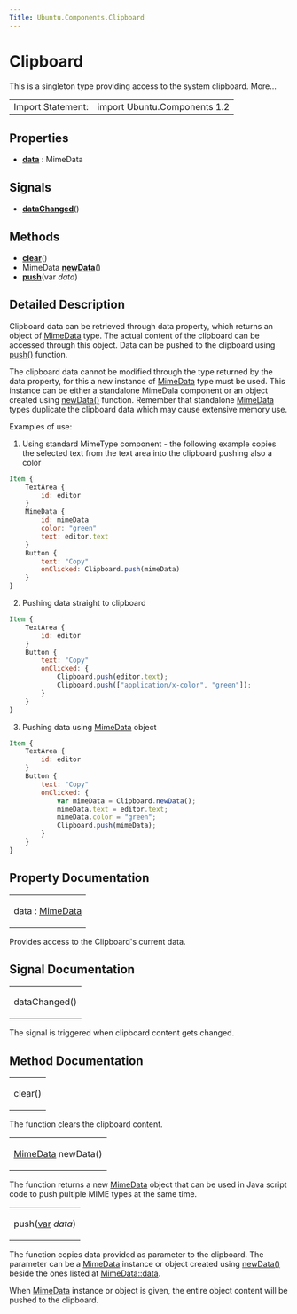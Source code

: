 ```yaml
---
Title: Ubuntu.Components.Clipboard
---
```

        
Clipboard
=========

<span class="subtitle"></span>
This is a singleton type providing access to the system clipboard. More...

|                   |                              |
|-------------------|------------------------------|
| Import Statement: | import Ubuntu.Components 1.2 |

<span id="properties"></span>
Properties
----------

-   ****[data](#data-prop)**** : MimeData

<span id="signals"></span>
Signals
-------

-   ****[dataChanged](#dataChanged-signal)****()

<span id="methods"></span>
Methods
-------

-   ****[clear](#clear-method)****()
-   MimeData ****[newData](#newData-method)****()
-   ****[push](#push-method)****(var *data*)

<span id="details"></span>
Detailed Description
--------------------

Clipboard data can be retrieved through data property, which returns an object of [MimeData](../Ubuntu.Components.MimeData.md) type. The actual content of the clipboard can be accessed through this object. Data can be pushed to the clipboard using [push()](#push-method) function.

The clipboard data cannot be modified through the type returned by the data property, for this a new instance of [MimeData](../Ubuntu.Components.MimeData.md) type must be used. This instance can be either a standalone MimeDala component or an object created using [newData()](#newData-method) function. Remember that standalone [MimeData](../Ubuntu.Components.MimeData.md) types duplicate the clipboard data which may cause extensive memory use.

Examples of use:

1. Using standard MimeType component - the following example copies the selected text from the text area into the clipboard pushing also a color

``` qml
Item {
    TextArea {
        id: editor
    }
    MimeData {
        id: mimeData
        color: "green"
        text: editor.text
    }
    Button {
        text: "Copy"
        onClicked: Clipboard.push(mimeData)
    }
}
```

2. Pushing data straight to clipboard

``` qml
Item {
    TextArea {
        id: editor
    }
    Button {
        text: "Copy"
        onClicked: {
            Clipboard.push(editor.text);
            Clipboard.push(["application/x-color", "green"]);
        }
    }
}
```

3. Pushing data using [MimeData](../Ubuntu.Components.MimeData.md) object

``` qml
Item {
    TextArea {
        id: editor
    }
    Button {
        text: "Copy"
        onClicked: {
            var mimeData = Clipboard.newData();
            mimeData.text = editor.text;
            mimeData.color = "green";
            Clipboard.push(mimeData);
        }
    }
}
```

Property Documentation
----------------------

<table>
<colgroup>
<col width="100%" />
</colgroup>
<tbody>
<tr class="odd">
<td><p><span id="data-prop"></span><span class="name">data</span> : <span class="type"><a href="Ubuntu.Components.MimeData.md">MimeData</a></span></p></td>
</tr>
</tbody>
</table>

Provides access to the Clipboard's current data.

Signal Documentation
--------------------

<table>
<colgroup>
<col width="100%" />
</colgroup>
<tbody>
<tr class="odd">
<td><p><span id="dataChanged-signal"></span><span class="name">dataChanged</span>()</p></td>
</tr>
</tbody>
</table>

The signal is triggered when clipboard content gets changed.

Method Documentation
--------------------

<table>
<colgroup>
<col width="100%" />
</colgroup>
<tbody>
<tr class="odd">
<td><p><span id="clear-method"></span><span class="name">clear</span>()</p></td>
</tr>
</tbody>
</table>

The function clears the clipboard content.

<table>
<colgroup>
<col width="100%" />
</colgroup>
<tbody>
<tr class="odd">
<td><p><span id="newData-method"></span><span class="type"><a href="Ubuntu.Components.MimeData.md">MimeData</a></span> <span class="name">newData</span>()</p></td>
</tr>
</tbody>
</table>

The function returns a new [MimeData](../Ubuntu.Components.MimeData.md) object that can be used in Java script code to push pultiple MIME types at the same time.

<table>
<colgroup>
<col width="100%" />
</colgroup>
<tbody>
<tr class="odd">
<td><p><span id="push-method"></span><span class="name">push</span>(<span class="type"><a href="http://doc.qt.io/qt-5/qml-var.html">var</a></span> <em>data</em>)</p></td>
</tr>
</tbody>
</table>

The function copies data provided as parameter to the clipboard. The parameter can be a [MimeData](../Ubuntu.Components.MimeData.md) instance or object created using [newData()](#newData-method) beside the ones listed at [MimeData::data](../Ubuntu.Components.MimeData.md#data-prop).

When [MimeData](../Ubuntu.Components.MimeData.md) instance or object is given, the entire object content will be pushed to the clipboard.

